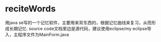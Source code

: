 # reciteWords
用java se写的一个记忆软件，主要用来背东西的，根据记忆曲线来复习，从而形成长期记忆.
source code文档里边是源代码，建议使用eclipse/my eclipse导入，主程序文件为MainForm.java
